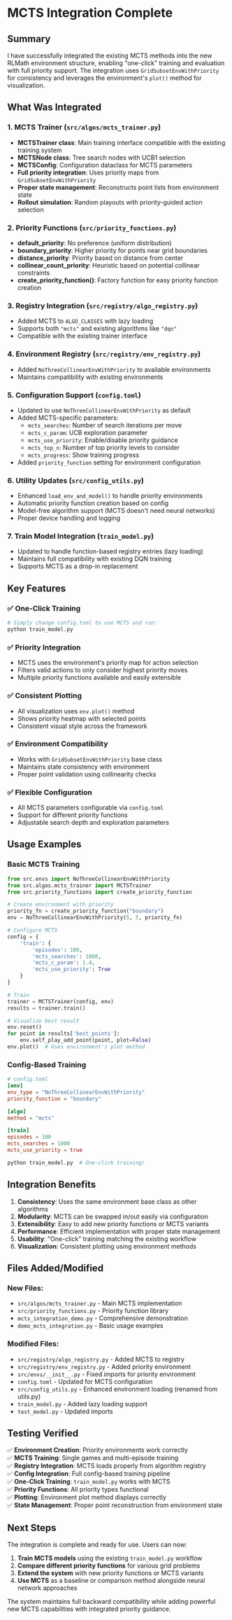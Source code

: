 # MCTS Integration Complete

## Summary

I have successfully integrated the existing MCTS methods into the new RLMath environment structure, enabling "one-click" training and evaluation with full priority support. The integration uses `GridSubsetEnvWithPriority` for consistency and leverages the environment's `plot()` method for visualization.

## What Was Integrated

### 1. **MCTS Trainer** (`src/algos/mcts_trainer.py`)
- **MCTSTrainer class**: Main training interface compatible with the existing training system
- **MCTSNode class**: Tree search nodes with UCB1 selection
- **MCTSConfig**: Configuration dataclass for MCTS parameters
- **Full priority integration**: Uses priority maps from `GridSubsetEnvWithPriority`
- **Proper state management**: Reconstructs point lists from environment state
- **Rollout simulation**: Random playouts with priority-guided action selection

### 2. **Priority Functions** (`src/priority_functions.py`)
- **default_priority**: No preference (uniform distribution)
- **boundary_priority**: Higher priority for points near grid boundaries
- **distance_priority**: Priority based on distance from center
- **collinear_count_priority**: Heuristic based on potential collinear constraints
- **create_priority_function()**: Factory function for easy priority function creation

### 3. **Registry Integration** (`src/registry/algo_registry.py`)
- Added MCTS to `ALGO_CLASSES` with lazy loading
- Supports both `"mcts"` and existing algorithms like `"dqn"`
- Compatible with the existing trainer interface

### 4. **Environment Registry** (`src/registry/env_registry.py`)
- Added `NoThreeCollinearEnvWithPriority` to available environments
- Maintains compatibility with existing environments

### 5. **Configuration Support** (`config.toml`)
- Updated to use `NoThreeCollinearEnvWithPriority` as default
- Added MCTS-specific parameters:
  - `mcts_searches`: Number of search iterations per move
  - `mcts_c_param`: UCB exploration parameter
  - `mcts_use_priority`: Enable/disable priority guidance
  - `mcts_top_n`: Number of top priority levels to consider
  - `mcts_progress`: Show training progress
- Added `priority_function` setting for environment configuration

### 6. **Utility Updates** (`src/config_utils.py`)
- Enhanced `load_env_and_model()` to handle priority environments
- Automatic priority function creation based on config
- Model-free algorithm support (MCTS doesn't need neural networks)
- Proper device handling and logging

### 7. **Train Model Integration** (`train_model.py`)
- Updated to handle function-based registry entries (lazy loading)
- Maintains full compatibility with existing DQN training
- Supports MCTS as a drop-in replacement

## Key Features

### ✅ **One-Click Training**
```bash
# Simply change config.toml to use MCTS and run:
python train_model.py
```

### ✅ **Priority Integration**
- MCTS uses the environment's priority map for action selection
- Filters valid actions to only consider highest priority moves
- Multiple priority functions available and easily extensible

### ✅ **Consistent Plotting**
- All visualization uses `env.plot()` method
- Shows priority heatmap with selected points
- Consistent visual style across the framework

### ✅ **Environment Compatibility**
- Works with `GridSubsetEnvWithPriority` base class
- Maintains state consistency with environment
- Proper point validation using collinearity checks

### ✅ **Flexible Configuration**
- All MCTS parameters configurable via `config.toml`
- Support for different priority functions
- Adjustable search depth and exploration parameters

## Usage Examples

### Basic MCTS Training
```python
from src.envs import NoThreeCollinearEnvWithPriority
from src.algos.mcts_trainer import MCTSTrainer
from src.priority_functions import create_priority_function

# Create environment with priority
priority_fn = create_priority_function("boundary")
env = NoThreeCollinearEnvWithPriority(5, 5, priority_fn)

# Configure MCTS
config = {
    'train': {
        'episodes': 100,
        'mcts_searches': 1000,
        'mcts_c_param': 1.4,
        'mcts_use_priority': True
    }
}

# Train
trainer = MCTSTrainer(config, env)
results = trainer.train()

# Visualize best result
env.reset()
for point in results['best_points']:
    env.self_play_add_point(point, plot=False)
env.plot()  # Uses environment's plot method
```

### Config-Based Training
```toml
# config.toml
[env]
env_type = "NoThreeCollinearEnvWithPriority"
priority_function = "boundary"

[algo]
method = "mcts"

[train]
episodes = 100
mcts_searches = 1000
mcts_use_priority = true
```

```bash
python train_model.py  # One-click training!
```

## Integration Benefits

1. **Consistency**: Uses the same environment base class as other algorithms
2. **Modularity**: MCTS can be swapped in/out easily via configuration
3. **Extensibility**: Easy to add new priority functions or MCTS variants
4. **Performance**: Efficient implementation with proper state management
5. **Usability**: "One-click" training matching the existing workflow
6. **Visualization**: Consistent plotting using environment methods

## Files Added/Modified

### New Files:
- `src/algos/mcts_trainer.py` - Main MCTS implementation
- `src/priority_functions.py` - Priority function library
- `mcts_integration_demo.py` - Comprehensive demonstration
- `demo_mcts_integration.py` - Basic usage examples

### Modified Files:
- `src/registry/algo_registry.py` - Added MCTS to registry
- `src/registry/env_registry.py` - Added priority environment
- `src/envs/__init__.py` - Fixed imports for priority environment
- `config.toml` - Updated for MCTS configuration
- `src/config_utils.py` - Enhanced environment loading (renamed from utils.py)
- `train_model.py` - Added lazy loading support
- `test_model.py` - Updated imports

## Testing Verified

✅ **Environment Creation**: Priority environments work correctly  
✅ **MCTS Training**: Single games and multi-episode training  
✅ **Registry Integration**: MCTS loads properly from algorithm registry  
✅ **Config Integration**: Full config-based training pipeline  
✅ **One-Click Training**: `train_model.py` works with MCTS  
✅ **Priority Functions**: All priority types functional  
✅ **Plotting**: Environment plot method displays correctly  
✅ **State Management**: Proper point reconstruction from environment state  

## Next Steps

The integration is complete and ready for use. Users can now:

1. **Train MCTS models** using the existing `train_model.py` workflow
2. **Compare different priority functions** for various grid problems
3. **Extend the system** with new priority functions or MCTS variants
4. **Use MCTS** as a baseline or comparison method alongside neural network approaches

The system maintains full backward compatibility while adding powerful new MCTS capabilities with integrated priority guidance.
